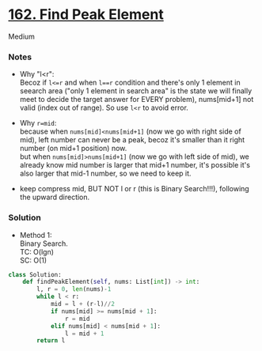# [162. Find Peak Element](https://leetcode.com/problems/find-peak-element/description/?envType=study-plan-v2&envId=top-interview-150)

Medium

### Notes

- Why "l<r":\
  Becoz if `l<=r` and when `l==r` condition and there's only 1 element in seearch area ("only 1 element in search area" is the state we  will finally meet to decide the target answer for EVERY problem), nums[mid+1] not valid (index out of range). So use `l<r` to avoid error.

- Why `r=mid`:\
  because when `nums[mid]<nums[mid+1]` (now we go with right side of mid), left number can never be a peak, becoz it's smaller than it right number (on mid+1 position) now.\
  but when `nums[mid]>nums[mid+1]` (now we go with left side of mid), we already know mid number is larger that mid+1 number, it's possible it's also larger that mid-1 number, so we need to keep it.
  
- keep compress mid, BUT NOT l or r (this is Binary Search!!!), following the upward direction.

### Solution

- Method 1:\
  Binary Search.\
  TC: O(lgn)\
  SC: O(1)
```python
class Solution:
    def findPeakElement(self, nums: List[int]) -> int:
        l, r = 0, len(nums)-1
        while l < r:
            mid = l + (r-l)//2
            if nums[mid] >= nums[mid + 1]:
                r = mid
            elif nums[mid] < nums[mid + 1]:
                l = mid + 1
        return l
```
